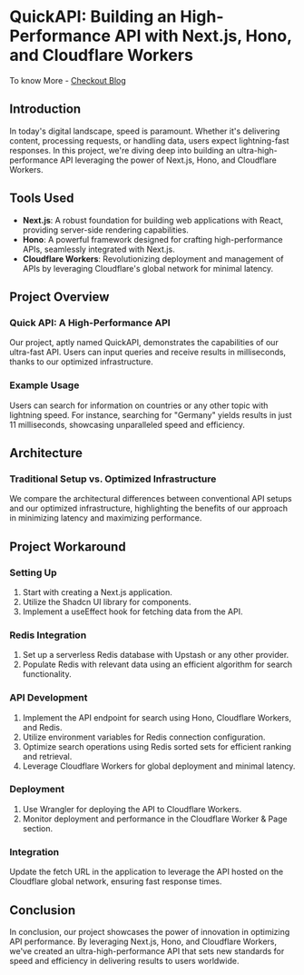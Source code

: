 # QuickAPI: Building an High-Performance API with Next.js, Hono, and Cloudflare Workers

To know More - [Checkout Blog](https://dev.to/aadarsh-nagrath/building-an-high-performance-api-with-nextjs-hono-and-cloudflare-workers-15eo)

## Introduction
In today's digital landscape, speed is paramount. Whether it's delivering content, processing requests, or handling data, users expect lightning-fast responses. In this project, we're diving deep into building an ultra-high-performance API leveraging the power of Next.js, Hono, and Cloudflare Workers.

## Tools Used
- **Next.js**: A robust foundation for building web applications with React, providing server-side rendering capabilities.
- **Hono**: A powerful framework designed for crafting high-performance APIs, seamlessly integrated with Next.js.
- **Cloudflare Workers**: Revolutionizing deployment and management of APIs by leveraging Cloudflare's global network for minimal latency.

## Project Overview
### Quick API: A High-Performance API
Our project, aptly named QuickAPI, demonstrates the capabilities of our ultra-fast API. Users can input queries and receive results in milliseconds, thanks to our optimized infrastructure.

### Example Usage
Users can search for information on countries or any other topic with lightning speed. For instance, searching for "Germany" yields results in just 11 milliseconds, showcasing unparalleled speed and efficiency.

## Architecture
### Traditional Setup vs. Optimized Infrastructure
We compare the architectural differences between conventional API setups and our optimized infrastructure, highlighting the benefits of our approach in minimizing latency and maximizing performance.

## Project Workaround
### Setting Up
1. Start with creating a Next.js application.
2. Utilize the Shadcn UI library for components.
3. Implement a useEffect hook for fetching data from the API.

### Redis Integration
1. Set up a serverless Redis database with Upstash or any other provider.
2. Populate Redis with relevant data using an efficient algorithm for search functionality.

### API Development
1. Implement the API endpoint for search using Hono, Cloudflare Workers, and Redis.
2. Utilize environment variables for Redis connection configuration.
3. Optimize search operations using Redis sorted sets for efficient ranking and retrieval.
4. Leverage Cloudflare Workers for global deployment and minimal latency.

### Deployment
1. Use Wrangler for deploying the API to Cloudflare Workers.
2. Monitor deployment and performance in the Cloudflare Worker & Page section.

### Integration
Update the fetch URL in the application to leverage the API hosted on the Cloudflare global network, ensuring fast response times.

## Conclusion
In conclusion, our project showcases the power of innovation in optimizing API performance. By leveraging Next.js, Hono, and Cloudflare Workers, we've created an ultra-high-performance API that sets new standards for speed and efficiency in delivering results to users worldwide.
